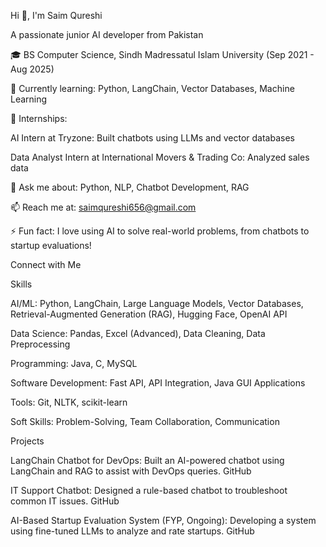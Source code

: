 Hi 👋, I'm Saim Qureshi

A passionate junior AI developer from Pakistan







🎓 BS Computer Science, Sindh Madressatul Islam University (Sep 2021 - Aug 2025)



🌱 Currently learning: Python, LangChain, Vector Databases, Machine Learning



💼 Internships:





AI Intern at Tryzone: Built chatbots using LLMs and vector databases



Data Analyst Intern at International Movers & Trading Co: Analyzed sales data



💬 Ask me about: Python, NLP, Chatbot Development, RAG



📫 Reach me at: saimqureshi656@gmail.com



⚡ Fun fact: I love using AI to solve real-world problems, from chatbots to startup evaluations!

Connect with Me



Skills





AI/ML: Python, LangChain, Large Language Models, Vector Databases, Retrieval-Augmented Generation (RAG), Hugging Face, OpenAI API



Data Science: Pandas, Excel (Advanced), Data Cleaning, Data Preprocessing



Programming: Java, C, MySQL



Software Development: Fast API, API Integration, Java GUI Applications



Tools: Git, NLTK, scikit-learn



Soft Skills: Problem-Solving, Team Collaboration, Communication

Projects





LangChain Chatbot for DevOps: Built an AI-powered chatbot using LangChain and RAG to assist with DevOps queries. GitHub



IT Support Chatbot: Designed a rule-based chatbot to troubleshoot common IT issues. GitHub



AI-Based Startup Evaluation System (FYP, Ongoing): Developing a system using fine-tuned LLMs to analyze and rate startups. GitHub



 

